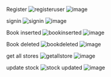 Register
![registeruser](https://user-images.githubusercontent.com/73869439/121933575-e1e0e200-cd63-11eb-8016-28fb74de6907.png)
![image](https://user-images.githubusercontent.com/73869439/121933695-03da6480-cd64-11eb-88ad-8681bcee2ac0.png)

signin
![signin](https://user-images.githubusercontent.com/73869439/121933737-1359ad80-cd64-11eb-8d63-421cb742df10.png)
![image](https://user-images.githubusercontent.com/73869439/121933785-22406000-cd64-11eb-94f4-873785e9b4a0.png)

Book inserted
![bookinserted](https://user-images.githubusercontent.com/73869439/121933881-3edc9800-cd64-11eb-8c79-cfc7b7a2fa85.png)
![image](https://user-images.githubusercontent.com/73869439/121933918-48660000-cd64-11eb-9b06-46d2c77776fd.png)

Book deleted
![bookdeleted](https://user-images.githubusercontent.com/73869439/121933964-5582ef00-cd64-11eb-8571-635fbb9f68e3.png)
![image](https://user-images.githubusercontent.com/73869439/121934003-616eb100-cd64-11eb-9cfd-c5324b2b517d.png)

get all stores
![getallstore](https://user-images.githubusercontent.com/73869439/121934086-7a776200-cd64-11eb-8ab3-22fbb1495eee.png)
![image](https://user-images.githubusercontent.com/73869439/121934143-8d8a3200-cd64-11eb-9d8d-d616b9c6435d.png)

update stock
![stock updated](https://user-images.githubusercontent.com/73869439/121934195-9da21180-cd64-11eb-8ec7-b0de1d9d2e74.png)
![image](https://user-images.githubusercontent.com/73869439/121934232-aabf0080-cd64-11eb-9127-17530f24df07.png)

